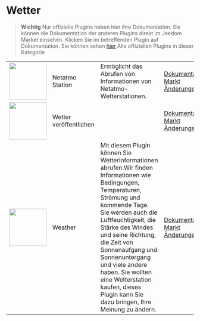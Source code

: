 
# Wetter


>**Wichtig**
>Nur offizielle Plugins haben hier ihre Dokumentation. Sie können die Dokumentation der anderen Plugins direkt im Jeedom Market einsehen. Klicken Sie im betreffenden Plugin auf Dokumentation.
>Sie können sehen [hier](https://market.jeedom.com/index.php?v=d&p=market&type=plugin&categorie=weather) Alle offiziellen Plugins in dieser Kategorie


| | | | |
|--- | --- | --- | ---|
|<img src="netatmoWeather/netatmoWeather_icon.png" class="pluginLogo" width="100" />|Netatmo Station|Ermöglicht das Abrufen von Informationen von Netatmo-Wetterstationen.|[Dokumentation](netatmoWeather/index.md)<br/>[Markt](https://market.jeedom.com/index.php?v=d&p=market_display&id=133)<br/>[Änderungsprotokoll](netatmoWeather/changelog.md)|
|<img src="publiemeteo/publiemeteo_icon.png" class="pluginLogo" width="100" />|Wetter veröffentlichen||[Dokumentation](publiemeteo/index.md)<br/>[Markt](https://market.jeedom.com/index.php?v=d&p=market_display&id=2318)<br/>[Änderungsprotokoll](publiemeteo/changelog.md)|
|<img src="weather/weather_icon.png" class="pluginLogo" width="100" />|Weather|Mit diesem Plugin können Sie Wetterinformationen abrufen.Wir finden Informationen wie Bedingungen, Temperaturen, Strömung und kommende Tage. Sie werden auch die Luftfeuchtigkeit, die Stärke des Windes und seine Richtung, die Zeit von Sonnenaufgang und Sonnenuntergang und viele andere haben. Sie wollten eine Wetterstation kaufen, dieses Plugin kann Sie dazu bringen, Ihre Meinung zu ändern.|[Dokumentation](weather/index.md)<br/>[Markt](https://market.jeedom.com/index.php?v=d&p=market_display&id=7)<br/>[Änderungsprotokoll](weather/changelog.md)|
